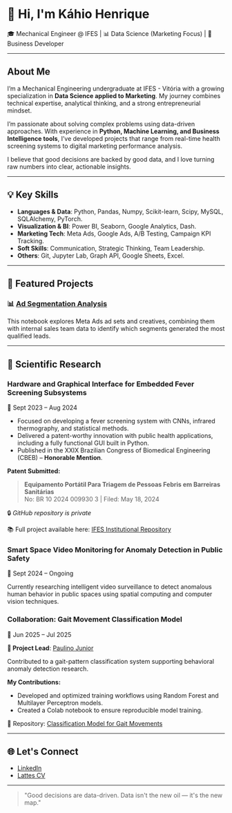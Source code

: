 # 👋 Hi, I'm Káhio Henrique

🎓 Mechanical Engineer @ IFES | 📊 Data Science (Marketing Focus) | 💼 Business Developer

---

## About Me

I’m a Mechanical Engineering undergraduate at IFES - Vitória with a growing specialization in **Data Science applied to Marketing**. My journey combines technical expertise, analytical thinking, and a strong entrepreneurial mindset.

I’m passionate about solving complex problems using data-driven approaches. With experience in **Python, Machine Learning, and Business Intelligence tools**, I’ve developed projects that range from real-time health screening systems to digital marketing performance analysis.

I believe that good decisions are backed by good data, and I love turning raw numbers into clear, actionable insights.

---

## 💡 Key Skills

- **Languages & Data**: Python, Pandas, Numpy, Scikit-learn, Scipy, MySQL, SQLAlchemy, PyTorch.
- **Visualization & BI**: Power BI, Seaborn, Google Analytics, Dash.  
- **Marketing Tech**: Meta Ads, Google Ads, A/B Testing, Campaign KPI Tracking.
- **Soft Skills**: Communication, Strategic Thinking, Team Leadership.
- **Others**: Git, Jupyter Lab, Graph API, Google Sheets, Excel.

---

## 🧪 Featured Projects

### 📊 [Ad Segmentation Analysis](https://github.com/kahio-henrique/ad-segmentation-analysis)
This notebook explores Meta Ads ad sets and creatives, combining them with internal sales team data to identify which segments generated the most qualified leads.

---

## 🔬 Scientific Research

### Hardware and Graphical Interface for Embedded Fever Screening Subsystems  
📅 Sept 2023 – Aug 2024  
- Focused on developing a fever screening system with CNNs, infrared thermography, and statistical methods.  
- Delivered a patent-worthy innovation with public health applications, including a fully functional GUI built in Python.  
- Published in the XXIX Brazilian Congress of Biomedical Engineering (CBEB) – **Honorable Mention**.

**Patent Submitted:**
> **Equipamento Portátil Para Triagem de Pessoas Febris em Barreiras Sanitárias**  
> No: BR 10 2024 009930 3  | Filed: May 18, 2024

🔒 *GitHub repository is private*

📚 Full project available here: [IFES Institutional Repository](https://repositorio.ifes.edu.br/handle/123456789/5615)

### Smart Space Video Monitoring for Anomaly Detection in Public Safety  
📅 Sept 2024 – Ongoing

Currently researching intelligent video surveillance to detect anomalous human behavior in public spaces using spatial computing and computer vision techniques.

### Collaboration: Gait Movement Classification Model
📅 Jun 2025 – Jul 2025

**👥 Project Lead**: [Paulino Junior](https://www.linkedin.com/in/paulino-junior-3b609420b/)  

Contributed to a gait-pattern classification system supporting behavioral anomaly detection research.

**My Contributions:**
- Developed and optimized training workflows using Random Forest and Multilayer Perceptron models.
- Created a Colab notebook to ensure reproducible model training.

🔗 Repository: [Classification Model for Gait Movements](https://github.com/kahio-henrique/classification-model-for-gait-movements)

---

## 🌐 Let's Connect

- [LinkedIn](https://www.linkedin.com/in/kahio-henrique/)
- [Lattes CV](http://lattes.cnpq.br/5628372934359468)

---

> "Good decisions are data-driven. Data isn't the new oil — it's the new map."
